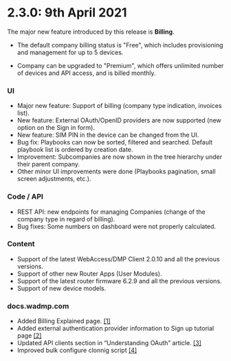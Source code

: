 # 2.3.0: 9th April 2021

The major new feature introduced by this release is **Billing**. 

* The default company billing status is "Free", which includes provisioning and management for up to 5 devices.    

* Company can be  upgraded to "Premium", which offers unlimited number of devices and API access, and is billed monthly.

### UI

* Major new feature: Support of billing (company type indication, invoices list).
* New feature: External OAuth/OpenID providers are now supported (new option on the Sign in form).
* New feature: SIM PIN in the device can be changed from the UI.
* Bug fix: Playbooks can now be sorted, filtered and searched. Default playbook list is ordered by creation date.
* Improvement: Subcompanies are now shown in the tree hierarchy under their parent company.
* Other minor UI improvements were done (Playbooks pagination, small screen adjustments, etc.).

### Code / API

* REST API: new endpoints for managing Companies (change of the company type in regard of billing).
* Bug fixes: Some numbers on dashboard were not properly calculated.

### Content

* Support of the latest WebAccess/DMP Client 2.0.10 and all the previous versions.
* Support of other new Router Apps (User Modules).
* Support of the latest router firmware 6.2.9 and all the previous versions.
* Support of new device models.


### docs.wadmp.com

* Added Billing Explained page. [[1]](https://docs.wadmp.com/explanations-discussions/billing.html)
* Added external authentication provider information to Sign up tutorial page [[2]](https://docs.wadmp.com/tutorials/sign-up.html)
* Updated API clients section in “Understanding OAuth” article. [[3]](https://docs.wadmp.com/explanations-discussions/understanding-oauth.html)
* Improved bulk configure clonnig script [[4]](https://github.com/wadmp/wadmp.github.io/tree/master/python_scripts/bulk_configure_new)
